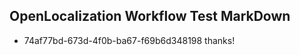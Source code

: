 ## OpenLocalization Workflow Test MarkDown
* 74af77bd-673d-4f0b-ba67-f69b6d348198 thanks!

<!--HONumber=Sep16_HO1-->


